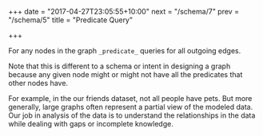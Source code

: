 +++
date = "2017-04-27T23:05:55+10:00"
next = "/schema/7"
prev = "/schema/5"
title = "Predicate Query"

+++

For any nodes in the graph `_predicate_` queries for all outgoing
edges.

Note that this is different to a schema or intent in designing a graph
because any given node might or might not have all the predicates that
other nodes have.

For example, in the our friends dataset, not all people have pets.
But more generally, large graphs often represent a partial view of the
modeled data.  Our job in analysis of the data is to understand the
relationships in the data while dealing with gaps or incomplete knowledge.
